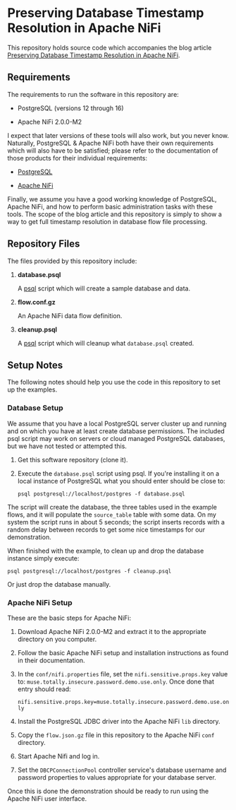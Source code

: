 # Preserving Database Timestamp Resolution in Apache NiFi

This repository holds source code which accompanies the blog article
[Preserving Database Timestamp Resolution in Apache NiFi](https://muse.systems/blog/nifi-timestamp-resolution).

## Requirements

The requirements to run the software in this repository are:

  * PostgreSQL (versions 12 through 16)

  * Apache NiFi 2.0.0-M2

I expect that later versions of these tools will also work, but you never
know.  Naturally, PostgreSQL & Apache NiFi both have their own requirements
which will also have to be satisfied; please refer to the documentation of
those products for their individual requirements:

  * [PostgreSQL](https://www.postgresql.org/docs/16/tutorial-start.html)

  * [Apache NiFi](https://nifi.apache.org/documentation/nifi-2.0.0-M2/html/administration-guide.html)

Finally, we assume you have a good working knowledge of PostgreSQL, Apache
NiFi, and how to perform basic administration tasks with these tools.  The
scope of the blog article and this repository is simply to show a way to get
full timestamp resolution in database flow file processing.

## Repository Files

The files provided by this repository include:

  1. __database.psql__

     A [psql](https://www.postgresql.org/docs/16/app-psql.html) script which will create a sample database and data.

  2. __flow.conf.gz__

     An Apache NiFi data flow definition.

  3. __cleanup.psql__

     A [psql](https://www.postgresql.org/docs/16/app-psql.html) script which will cleanup what `database.psql` created.

## Setup Notes

The following notes should help you use the code in this repository to set up
the examples.

### Database Setup

We assume that you have a local PostgreSQL server cluster up and running and
on which you have at least create database permissions.  The included psql
script may work on servers or cloud managed PostgreSQL databases, but we have
not tested or attempted this.

  1. Get this software repository (clone it).

  2. Execute the `database.psql` script using psql.  If you're installing it
     on a local instance of PostgreSQL what you should enter should be close
     to:

     `psql postgresql://localhost/postgres -f database.psql`

The script will create the database, the three tables used in the example
flows, and it will populate the `source_table` table with some data.  On my
system the script runs in about 5 seconds; the script inserts records with a
random delay between records to get some nice timestamps for our
demonstration.

When finished with the example, to clean up and drop the database instance
simply execute:

```
psql postgresql://localhost/postgres -f cleanup.psql
```

Or just drop the database manually.

### Apache NiFi Setup

These are the basic steps for Apache NiFi:

  1. Download Apache NiFi 2.0.0-M2 and extract it to the appropriate directory
     on you computer.

  2. Follow the basic Apache NiFi setup and installation instructions as found
     in their documentation.

  3. In the `conf/nifi.properties` file, set the `nifi.sensitive.props.key`
     value to: `muse.totally.insecure.password.demo.use.only`. Once done that
     entry should read:

     `nifi.sensitive.props.key=muse.totally.insecure.password.demo.use.only`

  3. Install the PostgreSQL JDBC driver into the Apache NiFi `lib` directory.

  4. Copy the `flow.json.gz` file in this repository to the Apache NiFi `conf`
     directory.

  5. Start Apache Nifi and log in.

  6. Set the `DBCPConnectionPool` controller service's database username and
     password properties to values appropriate for your database server.

Once this is done the demonstration should be ready to run using the Apache
NiFi user interface.
